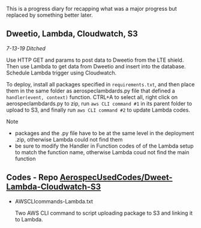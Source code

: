 This is a progress diary for recapping what was a major progress but replaced by something better later.

## Dweetio, Lambda, Cloudwatch, S3 
*7-13-19 Ditched*

Use HTTP GET and params to post data to Dweetio from the LTE shield. Then use Lambda to get data from Dweetio and insert into the database. Schedule Lambda trigger using Cloudwatch.

To deploy, install all packages specified in ```requirements.txt```, and then place them in the same folder as aerospeclambdards.py file that defined a ```handler(event, context)``` function. CTRL+A to select all, right click on aerospeclambdards.py to zip, run ```aws CLI command #1``` in its parent folder to upload to S3, and finally run ```aws CLI command #2``` to update Lambda codes.

Note
- packages and the .py file have to be at the same level in the deployment .zip, otherwise Lambda could not find them
- be sure to modify the Handler in Function codes of of the Lambda setup to match the function name, otherwise Lambda coud not find the main function

Codes - Repo [AerospecUsedCodes/Dweet-Lambda-Cloudwatch-S3](https://github.com/hzy86/AerospecUsedCodes/tree/master/Dweetio-Lambda-Cloudwatch-S3)
- 
- AWSCLIcommands-Lambda.txt

  Two AWS CLI command to script uploading package to S3 and linking it to Lambda.
